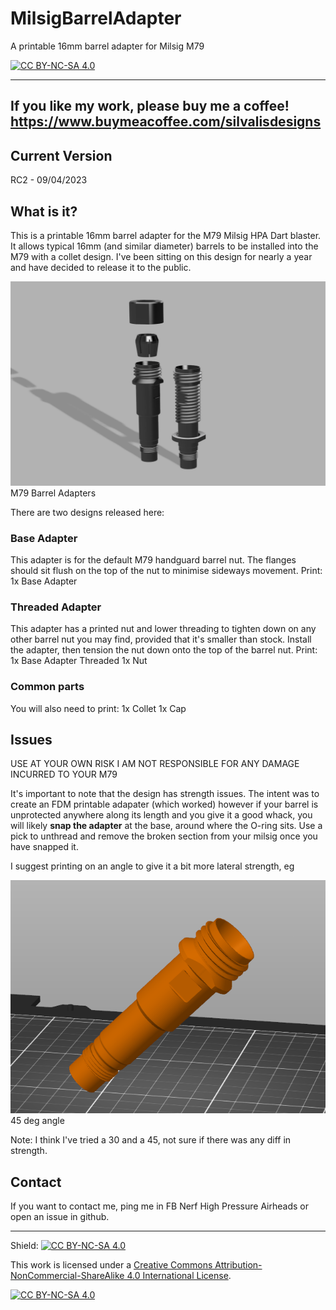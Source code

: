 # MilsigBarrelAdapter
A printable 16mm barrel adapter for Milsig M79

[![CC BY-NC-SA 4.0][cc-by-nc-sa-image]][cc-by-nc-sa]

 ---------------
 If you like my work, please buy me a coffee!
 https://www.buymeacoffee.com/silvalisdesigns
 ---------------
 
 ## Current Version
 
 RC2 - 09/04/2023
 
 ## What is it?
 
 This is a printable 16mm barrel adapter for the M79 Milsig HPA Dart blaster. It allows typical 16mm (and similar diameter) barrels to be installed into the M79 with a collet design. I've been sitting on this design for nearly a year and have decided to release it to the public. 
 
 
  ![image](/images/Adapters.png)
 M79 Barrel Adapters
 
There are two designs released here:
 
 ### Base Adapter 
 This adapter is for the default M79 handguard barrel nut. The flanges should sit flush on the top of the nut to minimise sideways movement.
 Print:
 1x Base Adapter
 
 ### Threaded Adapter
 This adapter has a printed nut and lower threading to tighten down on any other barrel nut you may find, provided that it's smaller than stock. Install the adapter, then tension the nut down onto the top of the barrel nut.
 Print:
 1x Base Adapter Threaded
 1x Nut
 
 ### Common parts
 You will also need to print:
 1x Collet
 1x Cap
 
 
 
 ## Issues
 
 USE AT YOUR OWN RISK
I AM NOT RESPONSIBLE FOR ANY DAMAGE INCURRED TO YOUR M79
 
 It's important to note that the design has strength issues. The intent was to create an FDM printable adapater (which worked) however if your barrel is unprotected anywhere along its length and you give it a good whack, you will likely **snap the adapter** at the base, around where the O-ring sits. Use a pick to unthread and remove the broken section from your milsig once you have snapped it.
 
 I suggest printing on an angle to give it a bit more lateral strength, eg
 
   ![image](/images/Angle.png)
 45 deg angle
 
 Note: I think I've tried a 30 and a 45, not sure if there was any diff in strength.
 
 
 ## Contact
 
 If you want to contact me, ping me in FB Nerf High Pressure Airheads or open an issue in github.


---------------


Shield: [![CC BY-NC-SA 4.0][cc-by-nc-sa-shield]][cc-by-nc-sa]

This work is licensed under a
[Creative Commons Attribution-NonCommercial-ShareAlike 4.0 International License][cc-by-nc-sa].

[![CC BY-NC-SA 4.0][cc-by-nc-sa-image]][cc-by-nc-sa]

[cc-by-nc-sa]: http://creativecommons.org/licenses/by-nc-sa/4.0/
[cc-by-nc-sa-image]: https://licensebuttons.net/l/by-nc-sa/4.0/88x31.png
[cc-by-nc-sa-shield]: https://img.shields.io/badge/License-CC%20BY--NC--SA%204.0-lightgrey.svg
